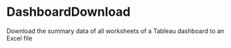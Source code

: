 # DashboardDownload
Download the summary data of all worksheets of a Tableau dashboard to an Excel file
